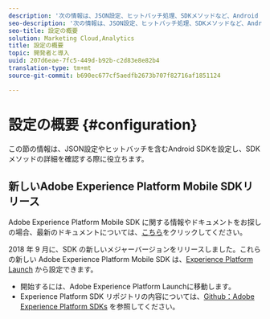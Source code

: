 ```yaml
---
description: '次の情報は、JSON設定、ヒットバッチ処理、SDKメソッドなど、Android SDKの設定に役立ちます '
seo-description: '次の情報は、JSON設定、ヒットバッチ処理、SDKメソッドなど、Android SDKの設定に役立ちます '
seo-title: 設定の概要
solution: Marketing Cloud,Analytics
title: 設定の概要
topic: 開発者と導入
uuid: 207d6eae-7fc5-449d-b92b-c2d83e8e82b4
translation-type: tm+mt
source-git-commit: b690ec677cf5aedfb2673b707f82716af1851124

---
```



# 設定の概要 {#configuration}

この節の情報は、JSON設定やヒットバッチを含むAndroid SDKを設定し、SDKメソッドの詳細を確認する際に役立ちます。

## 新しいAdobe Experience Platform Mobile SDKリリース

Adobe Experience Platform Mobile SDK に関する情報やドキュメントをお探しの場合、最新のドキュメントについては、[こちら](https://aep-sdks.gitbook.io/docs/)をクリックしてください。

2018 年 9 月に、SDK の新しいメジャーバージョンをリリースしました。これらの新しい Adobe Experience Platform Mobile SDK は、[Experience Platform Launch](https://www.adobe.com/experience-platform/launch.html) から設定できます。

* 開始するには、Adobe Experience Platform Launchに移動します。
* Experience Platform SDK リポジトリの内容については、[Github：Adobe Experience Platform SDKs](https://github.com/Adobe-Marketing-Cloud/acp-sdks) を参照してください。

